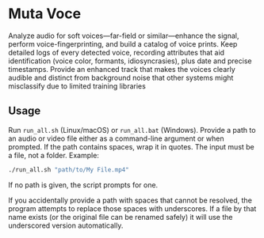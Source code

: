 # Muta Voce
Analyze audio for soft voices—far-field or similar—enhance the signal, perform voice-fingerprinting, and build a catalog of voice prints. Keep detailed logs of every detected voice, recording attributes that aid identification (voice color, formants, idiosyncrasies), plus date and precise timestamps. Provide an enhanced track that makes the voices clearly audible and distinct from background noise that other systems might misclassify due to limited training libraries

## Usage

Run `run_all.sh` (Linux/macOS) or `run_all.bat` (Windows). Provide a path to an
audio or video file either as a command-line argument or when prompted.
If the path contains spaces, wrap it in quotes. The input must be a file, not a
folder. Example:

```sh
./run_all.sh "path/to/My File.mp4"
```

If no path is given, the script prompts for one.

If you accidentally provide a path with spaces that cannot be resolved, the
program attempts to replace those spaces with underscores. If a file by that
name exists (or the original file can be renamed safely) it will use the
underscored version automatically.
